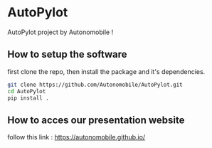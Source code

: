 # AutoPylot
AutoPylot project by Autonomobile !

## How to setup the software

first clone the repo, then install the package and it's dependencies.
```bash
git clone https://github.com/Autonomobile/AutoPylot.git
cd AutoPylot
pip install .
```
## How to acces our presentation website

follow this link :
https://autonomobile.github.io/
